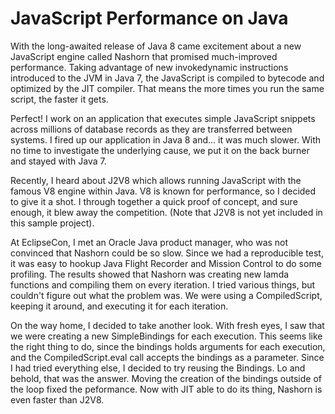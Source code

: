 # JavaScript Performance on Java

With the long-awaited release of Java 8 came excitement about a new JavaScript engine called Nashorn that promised much-improved performance. Taking advantage of new invokedynamic instructions introduced to the JVM in Java 7, the JavaScript is compiled to bytecode and optimized by the JIT compiler. That means the more times you run the same script, the faster it gets.

Perfect! I work on an application that executes simple JavaScript snippets across millions of database records as they are transferred between systems. I fired up our application in Java 8 and... it was much slower. With no time to investigate the underlying cause, we put it on the back burner and stayed with Java 7.

Recently, I heard about J2V8 which allows running JavaScript with the famous V8 engine within Java. V8 is known for performance, so I decided to give it a shot. I through together a quick proof of concept, and sure enough, it blew away the competition. (Note that J2V8 is not yet included in this sample project).

At EclipseCon, I met an Oracle Java product manager, who was not convinced that Nashorn could be so slow. Since we had a reproducible test, it was easy to hookup Java Flight Recorder and Mission Control to do some profiling. The results showed that Nashorn was creating new lamda functions and compiling them on every iteration. I tried various things, but couldn't figure out what the problem was. We were using a CompiledScript, keeping it around, and executing it for each iteration.

On the way home, I decided to take another look. With fresh eyes, I saw that we were creating a new SimpleBindings for each execution. This seems like the right thing to do, since the bindings holds arguments for each execution, and the CompiledScript.eval call accepts the bindings as a parameter. Since I had tried everything else, I decided to try reusing the Bindings. Lo and behold, that was the answer. Moving the creation of the bindings outside of the loop fixed the peformance. Now with JIT able to do its thing, Nashorn is even faster than J2V8.
